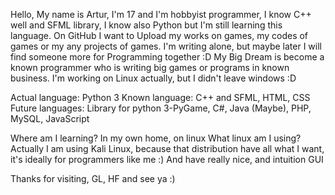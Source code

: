 Hello, My name is Artur, I'm 17 and I'm hobbyist programmer, I know C++ well and SFML library, 
I know also Python but I'm still learning this language.
On GitHub I want to Upload my works on games, my codes of games or my any projects of games.
I'm writing alone, but maybe later I will find someone more for Programming together :D
My Big Dream is become a known programmer who is writing big games or programs in known business.
I'm working on Linux actually, but I didn't leave windows :D

Actual language: Python 3
Known language: C++ and SFML, HTML, CSS
Future languages: Library for python 3-PyGame, C#, Java (Maybe), PHP, MySQL, JavaScript

Where am I learning? In my own home, on linux
What linux am I using? Actually I am using Kali Linux, because that distribution have all
  what I want, it's ideally for programmers like me :) And have really nice, and intuition GUI

Thanks for visiting, GL, HF and see ya :)

